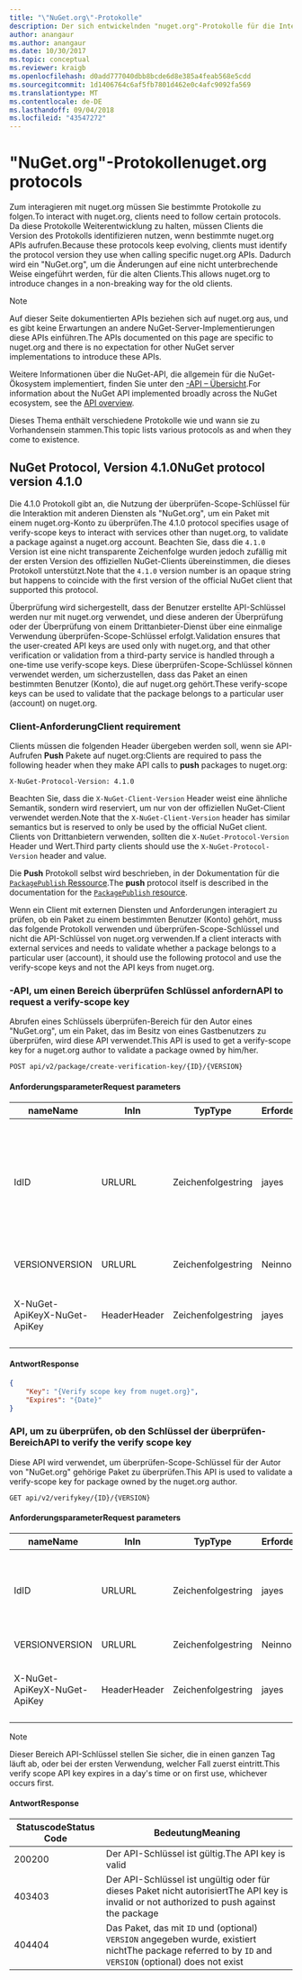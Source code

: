 ```yaml
---
title: "\"NuGet.org\"-Protokolle"
description: Der sich entwickelnden "nuget.org"-Protokolle für die Interaktion mit NuGet-Clients.
author: anangaur
ms.author: anangaur
ms.date: 10/30/2017
ms.topic: conceptual
ms.reviewer: kraigb
ms.openlocfilehash: d0add777040dbb8bcde6d8e385a4feab568e5cdd
ms.sourcegitcommit: 1d1406764c6af5fb7801d462e0c4afc9092fa569
ms.translationtype: MT
ms.contentlocale: de-DE
ms.lasthandoff: 09/04/2018
ms.locfileid: "43547272"
---
```

# <a name="nugetorg-protocols"></a><span data-ttu-id="8717b-103">"NuGet.org"-Protokolle</span><span class="sxs-lookup"><span data-stu-id="8717b-103">nuget.org protocols</span></span>

<span data-ttu-id="8717b-104">Zum interagieren mit nuget.org müssen Sie bestimmte Protokolle zu folgen.</span><span class="sxs-lookup"><span data-stu-id="8717b-104">To interact with nuget.org, clients need to follow certain protocols.</span></span> <span data-ttu-id="8717b-105">Da diese Protokolle Weiterentwicklung zu halten, müssen Clients die Version des Protokolls identifizieren nutzen, wenn bestimmte nuget.org APIs aufrufen.</span><span class="sxs-lookup"><span data-stu-id="8717b-105">Because these protocols keep evolving, clients must identify the protocol version they use when calling specific nuget.org APIs.</span></span> <span data-ttu-id="8717b-106">Dadurch wird ein "NuGet.org", um die Änderungen auf eine nicht unterbrechende Weise eingeführt werden, für die alten Clients.</span><span class="sxs-lookup"><span data-stu-id="8717b-106">This allows nuget.org to introduce changes in a non-breaking way for the old clients.</span></span>

> [!Note]
> <span data-ttu-id="8717b-107">Auf dieser Seite dokumentierten APIs beziehen sich auf nuget.org aus, und es gibt keine Erwartungen an andere NuGet-Server-Implementierungen diese APIs einführen.</span><span class="sxs-lookup"><span data-stu-id="8717b-107">The APIs documented on this page are specific to nuget.org and there is no expectation for other NuGet server implementations to introduce these APIs.</span></span> 

<span data-ttu-id="8717b-108">Weitere Informationen über die NuGet-API, die allgemein für die NuGet-Ökosystem implementiert, finden Sie unter den [-API – Übersicht](overview.md).</span><span class="sxs-lookup"><span data-stu-id="8717b-108">For information about the NuGet API implemented broadly across the NuGet ecosystem, see the [API overview](overview.md).</span></span>

<span data-ttu-id="8717b-109">Dieses Thema enthält verschiedene Protokolle wie und wann sie zu Vorhandensein stammen.</span><span class="sxs-lookup"><span data-stu-id="8717b-109">This topic lists various protocols as and when they come to existence.</span></span>

## <a name="nuget-protocol-version-410"></a><span data-ttu-id="8717b-110">NuGet Protocol, Version 4.1.0</span><span class="sxs-lookup"><span data-stu-id="8717b-110">NuGet protocol version 4.1.0</span></span>

<span data-ttu-id="8717b-111">Die 4.1.0 Protokoll gibt an, die Nutzung der überprüfen-Scope-Schlüssel für die Interaktion mit anderen Diensten als "NuGet.org", um ein Paket mit einem nuget.org-Konto zu überprüfen.</span><span class="sxs-lookup"><span data-stu-id="8717b-111">The 4.1.0 protocol specifies usage of verify-scope keys to interact with services other than nuget.org, to validate a package against a nuget.org account.</span></span> <span data-ttu-id="8717b-112">Beachten Sie, dass die `4.1.0` Version ist eine nicht transparente Zeichenfolge wurden jedoch zufällig mit der ersten Version des offiziellen NuGet-Clients übereinstimmen, die dieses Protokoll unterstützt.</span><span class="sxs-lookup"><span data-stu-id="8717b-112">Note that the `4.1.0` version number is an opaque string but happens to coincide with the first version of the official NuGet client that supported this protocol.</span></span>

<span data-ttu-id="8717b-113">Überprüfung wird sichergestellt, dass der Benutzer erstellte API-Schlüssel werden nur mit nuget.org verwendet, und diese anderen der Überprüfung oder der Überprüfung von einem Drittanbieter-Dienst über eine einmalige Verwendung überprüfen-Scope-Schlüssel erfolgt.</span><span class="sxs-lookup"><span data-stu-id="8717b-113">Validation ensures that the user-created API keys are used only with nuget.org, and that other verification or validation from a third-party service is handled through a one-time use verify-scope keys.</span></span> <span data-ttu-id="8717b-114">Diese überprüfen-Scope-Schlüssel können verwendet werden, um sicherzustellen, dass das Paket an einen bestimmten Benutzer (Konto), die auf nuget.org gehört.</span><span class="sxs-lookup"><span data-stu-id="8717b-114">These verify-scope keys can be used to validate that the package belongs to a particular user (account) on nuget.org.</span></span>

### <a name="client-requirement"></a><span data-ttu-id="8717b-115">Client-Anforderung</span><span class="sxs-lookup"><span data-stu-id="8717b-115">Client requirement</span></span>

<span data-ttu-id="8717b-116">Clients müssen die folgenden Header übergeben werden soll, wenn sie API-Aufrufen **Push** Pakete auf nuget.org:</span><span class="sxs-lookup"><span data-stu-id="8717b-116">Clients are required to pass the following header when they make API calls to **push** packages to nuget.org:</span></span>

    X-NuGet-Protocol-Version: 4.1.0

<span data-ttu-id="8717b-117">Beachten Sie, dass die `X-NuGet-Client-Version` Header weist eine ähnliche Semantik, sondern wird reserviert, um nur von der offiziellen NuGet-Client verwendet werden.</span><span class="sxs-lookup"><span data-stu-id="8717b-117">Note that the `X-NuGet-Client-Version` header has similar semantics but is reserved to only be used by the official NuGet client.</span></span> <span data-ttu-id="8717b-118">Clients von Drittanbietern verwenden, sollten die `X-NuGet-Protocol-Version` Header und Wert.</span><span class="sxs-lookup"><span data-stu-id="8717b-118">Third party clients should use the `X-NuGet-Protocol-Version` header and value.</span></span>

<span data-ttu-id="8717b-119">Die **Push** Protokoll selbst wird beschrieben, in der Dokumentation für die [ `PackagePublish` Ressource](package-publish-resource.md).</span><span class="sxs-lookup"><span data-stu-id="8717b-119">The **push** protocol itself is described in the documentation for the [`PackagePublish` resource](package-publish-resource.md).</span></span>

<span data-ttu-id="8717b-120">Wenn ein Client mit externen Diensten und Anforderungen interagiert zu prüfen, ob ein Paket zu einem bestimmten Benutzer (Konto) gehört, muss das folgende Protokoll verwenden und überprüfen-Scope-Schlüssel und nicht die API-Schlüssel von nuget.org verwenden.</span><span class="sxs-lookup"><span data-stu-id="8717b-120">If a client interacts with external services and needs to validate whether a package belongs to a particular user (account), it should use the following protocol and use the verify-scope keys and not the API keys from nuget.org.</span></span>

### <a name="api-to-request-a-verify-scope-key"></a><span data-ttu-id="8717b-121">-API, um einen Bereich überprüfen Schlüssel anfordern</span><span class="sxs-lookup"><span data-stu-id="8717b-121">API to request a verify-scope key</span></span>

<span data-ttu-id="8717b-122">Abrufen eines Schlüssels überprüfen-Bereich für den Autor eines "NuGet.org", um ein Paket, das im Besitz von eines Gastbenutzers zu überprüfen, wird diese API verwendet.</span><span class="sxs-lookup"><span data-stu-id="8717b-122">This API is used to get a verify-scope key for a nuget.org author to validate a package owned by him/her.</span></span>

    POST api/v2/package/create-verification-key/{ID}/{VERSION}

#### <a name="request-parameters"></a><span data-ttu-id="8717b-123">Anforderungsparameter</span><span class="sxs-lookup"><span data-stu-id="8717b-123">Request parameters</span></span>

<span data-ttu-id="8717b-124">name</span><span class="sxs-lookup"><span data-stu-id="8717b-124">Name</span></span>           | <span data-ttu-id="8717b-125">In</span><span class="sxs-lookup"><span data-stu-id="8717b-125">In</span></span>     | <span data-ttu-id="8717b-126">Typ</span><span class="sxs-lookup"><span data-stu-id="8717b-126">Type</span></span>   | <span data-ttu-id="8717b-127">Erforderlich</span><span class="sxs-lookup"><span data-stu-id="8717b-127">Required</span></span> | <span data-ttu-id="8717b-128">Hinweise</span><span class="sxs-lookup"><span data-stu-id="8717b-128">Notes</span></span>
-------------- | ------ | ------ | -------- | -----
<span data-ttu-id="8717b-129">Id</span><span class="sxs-lookup"><span data-stu-id="8717b-129">ID</span></span>             | <span data-ttu-id="8717b-130">URL</span><span class="sxs-lookup"><span data-stu-id="8717b-130">URL</span></span>    | <span data-ttu-id="8717b-131">Zeichenfolge</span><span class="sxs-lookup"><span data-stu-id="8717b-131">string</span></span> | <span data-ttu-id="8717b-132">ja</span><span class="sxs-lookup"><span data-stu-id="8717b-132">yes</span></span>      | <span data-ttu-id="8717b-133">Die Paket-Identidier für die der Schlüssel des überprüfen Bereich angefordert wird</span><span class="sxs-lookup"><span data-stu-id="8717b-133">The package identidier for which the verify scope key is requested</span></span>
<span data-ttu-id="8717b-134">VERSION</span><span class="sxs-lookup"><span data-stu-id="8717b-134">VERSION</span></span>        | <span data-ttu-id="8717b-135">URL</span><span class="sxs-lookup"><span data-stu-id="8717b-135">URL</span></span>    | <span data-ttu-id="8717b-136">Zeichenfolge</span><span class="sxs-lookup"><span data-stu-id="8717b-136">string</span></span> | <span data-ttu-id="8717b-137">Nein</span><span class="sxs-lookup"><span data-stu-id="8717b-137">no</span></span>       | <span data-ttu-id="8717b-138">Die Paketversion</span><span class="sxs-lookup"><span data-stu-id="8717b-138">The package version</span></span>
<span data-ttu-id="8717b-139">X-NuGet-ApiKey</span><span class="sxs-lookup"><span data-stu-id="8717b-139">X-NuGet-ApiKey</span></span> | <span data-ttu-id="8717b-140">Header</span><span class="sxs-lookup"><span data-stu-id="8717b-140">Header</span></span> | <span data-ttu-id="8717b-141">Zeichenfolge</span><span class="sxs-lookup"><span data-stu-id="8717b-141">string</span></span> | <span data-ttu-id="8717b-142">ja</span><span class="sxs-lookup"><span data-stu-id="8717b-142">yes</span></span>      | <span data-ttu-id="8717b-143">Beispiel: `X-NuGet-ApiKey: {USER_API_KEY}`</span><span class="sxs-lookup"><span data-stu-id="8717b-143">For example, `X-NuGet-ApiKey: {USER_API_KEY}`</span></span>

#### <a name="response"></a><span data-ttu-id="8717b-144">Antwort</span><span class="sxs-lookup"><span data-stu-id="8717b-144">Response</span></span>

```json
{
    "Key": "{Verify scope key from nuget.org}",
    "Expires": "{Date}"
}
```

### <a name="api-to-verify-the-verify-scope-key"></a><span data-ttu-id="8717b-145">API, um zu überprüfen, ob den Schlüssel der überprüfen-Bereich</span><span class="sxs-lookup"><span data-stu-id="8717b-145">API to verify the verify scope key</span></span>

<span data-ttu-id="8717b-146">Diese API wird verwendet, um überprüfen-Scope-Schlüssel für der Autor von "NuGet.org" gehörige Paket zu überprüfen.</span><span class="sxs-lookup"><span data-stu-id="8717b-146">This API is used to validate a verify-scope key for package owned by the nuget.org author.</span></span>

    GET api/v2/verifykey/{ID}/{VERSION}

#### <a name="request-parameters"></a><span data-ttu-id="8717b-147">Anforderungsparameter</span><span class="sxs-lookup"><span data-stu-id="8717b-147">Request parameters</span></span>

<span data-ttu-id="8717b-148">name</span><span class="sxs-lookup"><span data-stu-id="8717b-148">Name</span></span>           | <span data-ttu-id="8717b-149">In</span><span class="sxs-lookup"><span data-stu-id="8717b-149">In</span></span>     | <span data-ttu-id="8717b-150">Typ</span><span class="sxs-lookup"><span data-stu-id="8717b-150">Type</span></span>   | <span data-ttu-id="8717b-151">Erforderlich</span><span class="sxs-lookup"><span data-stu-id="8717b-151">Required</span></span> | <span data-ttu-id="8717b-152">Hinweise</span><span class="sxs-lookup"><span data-stu-id="8717b-152">Notes</span></span>
-------------  | ------ | ------ | -------- | -----
<span data-ttu-id="8717b-153">Id</span><span class="sxs-lookup"><span data-stu-id="8717b-153">ID</span></span>             | <span data-ttu-id="8717b-154">URL</span><span class="sxs-lookup"><span data-stu-id="8717b-154">URL</span></span>    | <span data-ttu-id="8717b-155">Zeichenfolge</span><span class="sxs-lookup"><span data-stu-id="8717b-155">string</span></span> | <span data-ttu-id="8717b-156">ja</span><span class="sxs-lookup"><span data-stu-id="8717b-156">yes</span></span>      | <span data-ttu-id="8717b-157">Die Paket-ID für die der Schlüssel des überprüfen Bereich angefordert wird</span><span class="sxs-lookup"><span data-stu-id="8717b-157">The package identifier for which the verify scope key is requested</span></span>
<span data-ttu-id="8717b-158">VERSION</span><span class="sxs-lookup"><span data-stu-id="8717b-158">VERSION</span></span>        | <span data-ttu-id="8717b-159">URL</span><span class="sxs-lookup"><span data-stu-id="8717b-159">URL</span></span>    | <span data-ttu-id="8717b-160">Zeichenfolge</span><span class="sxs-lookup"><span data-stu-id="8717b-160">string</span></span> | <span data-ttu-id="8717b-161">Nein</span><span class="sxs-lookup"><span data-stu-id="8717b-161">no</span></span>       | <span data-ttu-id="8717b-162">Die Paketversion</span><span class="sxs-lookup"><span data-stu-id="8717b-162">The package version</span></span>
<span data-ttu-id="8717b-163">X-NuGet-ApiKey</span><span class="sxs-lookup"><span data-stu-id="8717b-163">X-NuGet-ApiKey</span></span> | <span data-ttu-id="8717b-164">Header</span><span class="sxs-lookup"><span data-stu-id="8717b-164">Header</span></span> | <span data-ttu-id="8717b-165">Zeichenfolge</span><span class="sxs-lookup"><span data-stu-id="8717b-165">string</span></span> | <span data-ttu-id="8717b-166">ja</span><span class="sxs-lookup"><span data-stu-id="8717b-166">yes</span></span>      | <span data-ttu-id="8717b-167">Beispiel: `X-NuGet-ApiKey: {VERIFY_SCOPE_KEY}`</span><span class="sxs-lookup"><span data-stu-id="8717b-167">For example, `X-NuGet-ApiKey: {VERIFY_SCOPE_KEY}`</span></span>

> [!Note]
> <span data-ttu-id="8717b-168">Dieser Bereich API-Schlüssel stellen Sie sicher, die in einen ganzen Tag läuft ab, oder bei der ersten Verwendung, welcher Fall zuerst eintritt.</span><span class="sxs-lookup"><span data-stu-id="8717b-168">This verify scope API key expires in a day's time or on first use, whichever occurs first.</span></span>

#### <a name="response"></a><span data-ttu-id="8717b-169">Antwort</span><span class="sxs-lookup"><span data-stu-id="8717b-169">Response</span></span>

<span data-ttu-id="8717b-170">Statuscode</span><span class="sxs-lookup"><span data-stu-id="8717b-170">Status Code</span></span> | <span data-ttu-id="8717b-171">Bedeutung</span><span class="sxs-lookup"><span data-stu-id="8717b-171">Meaning</span></span>
----------- | -------
<span data-ttu-id="8717b-172">200</span><span class="sxs-lookup"><span data-stu-id="8717b-172">200</span></span>         | <span data-ttu-id="8717b-173">Der API-Schlüssel ist gültig.</span><span class="sxs-lookup"><span data-stu-id="8717b-173">The API key is valid</span></span>
<span data-ttu-id="8717b-174">403</span><span class="sxs-lookup"><span data-stu-id="8717b-174">403</span></span>         | <span data-ttu-id="8717b-175">Der API-Schlüssel ist ungültig oder für dieses Paket nicht autorisiert</span><span class="sxs-lookup"><span data-stu-id="8717b-175">The API key is invalid or not authorized to push against the package</span></span>
<span data-ttu-id="8717b-176">404</span><span class="sxs-lookup"><span data-stu-id="8717b-176">404</span></span>         | <span data-ttu-id="8717b-177">Das Paket, das mit `ID` und (optional) `VERSION` angegeben wurde, existiert nicht</span><span class="sxs-lookup"><span data-stu-id="8717b-177">The package referred to by `ID` and `VERSION` (optional) does not exist</span></span>
